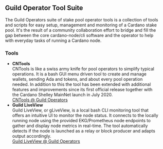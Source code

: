 ## Guild Operator Tool Suite

The Guild Operators suite of stake pool operator tools is a collection of tools and scripts for easy setup, management and monitoring of a Cardano stake pool. It's the result of a community collaboration effort to bridge and fill the gap between the core cardano-node/cli software and the operator to help with everyday tasks of running a Cardano node.

### Tools
- **CNTools**  
CNTools is like a swiss army knife for pool operators to simplify typical operations. It is a bash GUI menu driven tool to create and manage wallets, sending Ada and tokens, and about every pool operation needed. In addition to this the tool has been extended with additional features and improvements since its first official release together with the Cardano Shelley MainNet launch in July 2020.  
[CNTools @ Guild Operators](https://cardano-community.github.io/guild-operators/Scripts/cntools/)
- **Guild LiveView**  
Guild LiveView, or gLiveView, is a local bash CLI monitoring tool that offers an intuitive UI to monitor the node status. It connects to the locally running node using the provided EKG/Prometheus node endpoints to gather and display node metrics in real-time. The tool automatically detects if the node is launched as a relay or block producer and adapts output accordingly.  
[Guild LiveView @ Guild Operators](https://cardano-community.github.io/guild-operators/Scripts/gliveview/)
